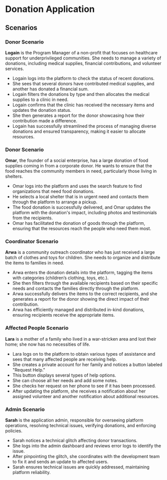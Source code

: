 # Donation Application

## Scenarios

### Donor Scenario

**Logain** is the Program Manager of a non-profit that focuses on healthcare support for underprivileged communities. She needs to manage a variety of donations, including medical supplies, financial contributions, and volunteer services.

- Logain logs into the platform to check the status of recent donations.
- She sees that several donors have contributed medical supplies, and another has donated a financial sum.
- Logain filters the donations by type and then allocates the medical supplies to a clinic in need.
- Logain confirms that the clinic has received the necessary items and updates the donation status.
- She then generates a report for the donor showcasing how their contribution made a difference.
- Logain has successfully streamlined the process of managing diverse donations and ensured transparency, making it easier to allocate resources.

### Donor Scenario

**Omar**, the founder of a social enterprise, has a large donation of food supplies coming in from a corporate donor. He wants to ensure that the food reaches the community members in need, particularly those living in shelters.

- Omar logs into the platform and uses the search feature to find organizations that need food donations.
- He selects a local shelter that is in urgent need and contacts them through the platform to arrange a pickup.
- The food donation is successfully delivered, and Omar updates the platform with the donation's impact, including photos and testimonials from the recipients.
- Omar has facilitated the donation of goods through the platform, ensuring that the resources reach the people who need them most.

### Coordinator Scenario

**Arwa** is a community outreach coordinator who has just received a large batch of clothes and toys for children. She needs to organize and distribute the items to families in need.

- Arwa enters the donation details into the platform, tagging the items with categories (children’s clothing, toys, etc.).
- She then filters through the available recipients based on their specific needs and contacts the families directly through the platform.
- Arwa successfully delivers the items to the correct recipients, and she generates a report for the donor showing the direct impact of their contribution.
- Arwa has efficiently managed and distributed in-kind donations, ensuring recipients receive the appropriate items.

### Affected People Scenario

**Lara** is a mother of a family who lived in a war-stricken area and lost their home; she now has no necessities of life.

- Lara logs on to the platform to obtain various types of assistance and sees that many affected people are receiving help.
- She creates a private account for her family and notices a button labeled "Request Help."
- This button displays several types of help options.
- She can choose all her needs and add some notes.
- She checks her request on her phone to see if it has been processed.
- After updating the platform, she receives a notification about her assigned volunteer and another notification about additional resources.

### Admin Scenario

**Sarah** is the application admin, responsible for overseeing platform operations, resolving technical issues, verifying donations, and enforcing policies.

- Sarah notices a technical glitch affecting donor transactions.
- She logs into the admin dashboard and reviews error logs to identify the issue.
- After pinpointing the glitch, she coordinates with the development team to fix it and sends an update to affected users.
- Sarah ensures technical issues are quickly addressed, maintaining platform reliability.
